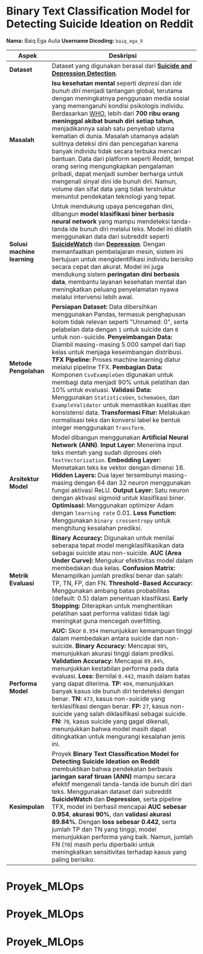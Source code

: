 # **Binary Text Classification Model for Detecting Suicide Ideation on Reddit**  
**Nama:** Baiq Ega Aulia
**Username Dicoding:** `baiq_ega_9`

| **Aspek**                   | **Deskripsi**                                                                                                                                                                                                                                                                                                                                                                                                                                                                                                                                                                                                                                                                                                                                                                                             |
| --------------------------- | --------------------------------------------------------------------------------------------------------------------------------------------------------------------------------------------------------------------------------------------------------------------------------------------------------------------------------------------------------------------------------------------------------------------------------------------------------------------------------------------------------------------------------------------------------------------------------------------------------------------------------------------------------------------------------------------------------------------------------------------------------------------------------------------------------- |
| **Dataset**                 | Dataset yang digunakan berasal dari [**Suicide and Depression Detection**](https://www.kaggle.com/datasets/nikhileswarkomati/suicide-watch/data).                                                                                                                                                                                                                                                                                                                                                                                                                                                                                                                                                                                                                                                         |
| **Masalah**                 | **Isu kesehatan mental** seperti *depresi* dan *ide bunuh diri* menjadi tantangan global, terutama dengan meningkatnya penggunaan media sosial yang memengaruhi kondisi psikologis individu. Berdasarkan [WHO](https://www.who.int/news-room/fact-sheets/detail/suicide), lebih dari **700 ribu orang meninggal akibat bunuh diri setiap tahun**, menjadikannya salah satu penyebab utama kematian di dunia. Masalah utamanya adalah sulitnya deteksi dini dan pencegahan karena banyak individu tidak secara terbuka mencari bantuan. Data dari platform seperti *Reddit*, tempat orang sering mengungkapkan pengalaman pribadi, dapat menjadi sumber berharga untuk mengenali sinyal dini ide bunuh diri. Namun, volume dan sifat data yang tidak terstruktur menuntut pendekatan teknologi yang tepat. |
| **Solusi machine learning** | Untuk mendukung upaya pencegahan dini, dibangun **model klasifikasi biner berbasis neural network** yang mampu mendeteksi tanda-tanda ide bunuh diri melalui teks. Model ini dilatih menggunakan data dari subreddit seperti [**SuicideWatch**](https://www.reddit.com/r/SuicideWatch/) dan [**Depression**](https://www.reddit.com/r/depression/). Dengan memanfaatkan pembelajaran mesin, sistem ini bertujuan untuk mengidentifikasi individu berisiko secara cepat dan akurat. Model ini juga mendukung sistem **peringatan dini berbasis data**, membantu layanan kesehatan mental dan meningkatkan peluang penyelamatan nyawa melalui intervensi lebih awal.                                                                                                                                        |
| **Metode Pengolahan**       | **Persiapan Dataset:** Data dibersihkan menggunakan Pandas, termasuk penghapusan kolom tidak relevan seperti "Unnamed: 0", serta pelabelan data dengan `1` untuk suicide dan `0` untuk non-suicide. **Penyeimbangan Data:** Diambil masing-masing 5.000 sampel dari tiap kelas untuk menjaga keseimbangan distribusi. **TFX Pipeline:** Proses machine learning diatur melalui pipeline TFX. **Pembagian Data:** Komponen `CsvExampleGen` digunakan untuk membagi data menjadi 90% untuk pelatihan dan 10% untuk evaluasi. **Validasi Data:** Menggunakan `StatisticsGen`, `SchemaGen`, dan `ExampleValidator` untuk memastikan kualitas dan konsistensi data. **Transformasi Fitur:** Melakukan normalisasi teks dan konversi label ke bentuk integer menggunakan `Transform`.                           |
| **Arsitektur Model**        | Model dibangun menggunakan **Artificial Neural Network (ANN)**. **Input Layer:** Menerima input teks mentah yang sudah diproses oleh `TextVectorization`. **Embedding Layer:** Memetakan teks ke vektor dengan dimensi 16. **Hidden Layers:** Dua layer tersembunyi masing-masing dengan 64 dan 32 neuron menggunakan fungsi aktivasi ReLU. **Output Layer:** Satu neuron dengan aktivasi sigmoid untuk klasifikasi biner. **Optimisasi:** Menggunakan optimizer Adam dengan `learning rate` 0.01. **Loss Function:** Menggunakan `binary crossentropy` untuk menghitung kesalahan prediksi.                                                                                                                                                                                                              |
| **Metrik Evaluasi**         | **Binary Accuracy:** Digunakan untuk menilai seberapa tepat model mengklasifikasikan data sebagai suicide atau non-suicide. **AUC (Area Under Curve):** Mengukur efektivitas model dalam membedakan dua kelas. **Confusion Matrix:** Menampilkan jumlah prediksi benar dan salah: TP, TN, FP, dan FN. **Threshold-Based Accuracy:** Menggunakan ambang batas probabilitas (default: 0.5) dalam penentuan klasifikasi. **Early Stopping:** Diterapkan untuk menghentikan pelatihan saat performa validasi tidak lagi meningkat guna mencegah overfitting.                                                                                                                                                                                                                                                  |
| **Performa Model**          | **AUC:** Skor `0.954` menunjukkan kemampuan tinggi dalam membedakan antara suicide dan non-suicide. **Binary Accuracy:** Mencapai `90%`, menunjukkan akurasi tinggi dalam prediksi. **Validation Accuracy:** Mencapai `89.84%`, menunjukkan kestabilan performa pada data evaluasi. **Loss:** Bernilai `0.442`, masih dalam batas yang dapat diterima. **TP:** `404`, menunjukkan banyak kasus ide bunuh diri terdeteksi dengan benar. **TN:** `473`, kasus non-suicide yang terklasifikasi dengan benar. **FP:** `27`, kasus non-suicide yang salah diklasifikasi sebagai suicide. **FN:** `70`, kasus suicide yang gagal dikenali, menunjukkan bahwa model masih dapat ditingkatkan untuk mengurangi kesalahan jenis ini.                                                                               |
| **Kesimpulan**              | Proyek **Binary Text Classification Model for Detecting Suicide Ideation on Reddit** membuktikan bahwa pendekatan berbasis **jaringan saraf tiruan (ANN)** mampu secara efektif mengenali tanda-tanda ide bunuh diri dari teks. Menggunakan dataset dari subreddit **SuicideWatch** dan **Depression**, serta pipeline TFX, model ini berhasil mencapai **AUC sebesar 0.954**, **akurasi 90%**, dan **validasi akurasi 89.84%**. Dengan **loss sebesar 0.442**, serta jumlah TP dan TN yang tinggi, model menunjukkan performa yang baik. Namun, jumlah FN (`70`) masih perlu diperbaiki untuk meningkatkan sensitivitas terhadap kasus yang paling berisiko.                                                                                                                               |
# Proyek_MLOps
# Proyek_MLOps
# Proyek_MLOps
